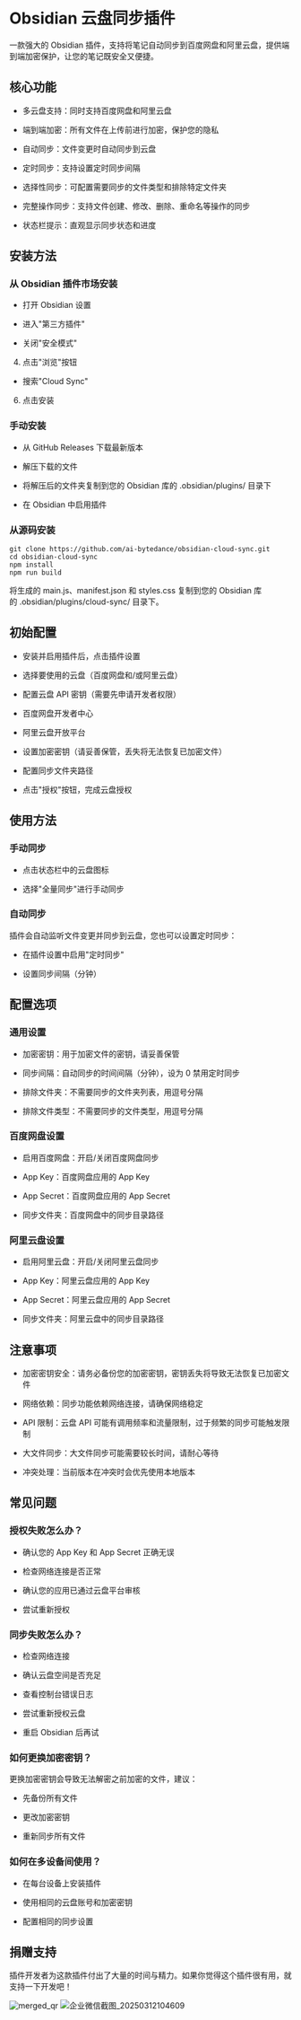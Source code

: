 
# Obsidian 云盘同步插件

一款强大的 Obsidian 插件，支持将笔记自动同步到百度网盘和阿里云盘，提供端到端加密保护，让您的笔记既安全又便捷。

## 核心功能

- 多云盘支持：同时支持百度网盘和阿里云盘

- 端到端加密：所有文件在上传前进行加密，保护您的隐私

- 自动同步：文件变更时自动同步到云盘

- 定时同步：支持设置定时同步间隔

- 选择性同步：可配置需要同步的文件类型和排除特定文件夹

- 完整操作同步：支持文件创建、修改、删除、重命名等操作的同步

- 状态栏提示：直观显示同步状态和进度

## 安装方法

### 从 Obsidian 插件市场安装

- 打开 Obsidian 设置

- 进入"第三方插件"

- 关闭"安全模式"

4. 点击"浏览"按钮

- 搜索"Cloud Sync"

6. 点击安装

### 手动安装

- 从 GitHub Releases 下载最新版本

- 解压下载的文件

- 将解压后的文件夹复制到您的 Obsidian 库的 .obsidian/plugins/ 目录下

- 在 Obsidian 中启用插件

### 从源码安装

```
git clone https://github.com/ai-bytedance/obsidian-cloud-sync.git
cd obsidian-cloud-sync
npm install
npm run build
```


将生成的 main.js、manifest.json 和 styles.css 复制到您的 Obsidian 库的 .obsidian/plugins/cloud-sync/ 目录下。

## 初始配置

- 安装并启用插件后，点击插件设置

- 选择要使用的云盘（百度网盘和/或阿里云盘）

- 配置云盘 API 密钥（需要先申请开发者权限）

- 百度网盘开发者中心

- 阿里云盘开放平台

- 设置加密密钥（请妥善保管，丢失将无法恢复已加密文件）

- 配置同步文件夹路径

- 点击"授权"按钮，完成云盘授权

## 使用方法

### 手动同步

- 点击状态栏中的云盘图标

- 选择"全量同步"进行手动同步

### 自动同步

插件会自动监听文件变更并同步到云盘，您也可以设置定时同步：

- 在插件设置中启用"定时同步"

- 设置同步间隔（分钟）

## 配置选项

### 通用设置

- 加密密钥：用于加密文件的密钥，请妥善保管

- 同步间隔：自动同步的时间间隔（分钟），设为 0 禁用定时同步

- 排除文件夹：不需要同步的文件夹列表，用逗号分隔

- 排除文件类型：不需要同步的文件类型，用逗号分隔

### 百度网盘设置

- 启用百度网盘：开启/关闭百度网盘同步

- App Key：百度网盘应用的 App Key

- App Secret：百度网盘应用的 App Secret

- 同步文件夹：百度网盘中的同步目录路径

### 阿里云盘设置

- 启用阿里云盘：开启/关闭阿里云盘同步

- App Key：阿里云盘应用的 App Key

- App Secret：阿里云盘应用的 App Secret

- 同步文件夹：阿里云盘中的同步目录路径

## 注意事项

- 加密密钥安全：请务必备份您的加密密钥，密钥丢失将导致无法恢复已加密文件

- 网络依赖：同步功能依赖网络连接，请确保网络稳定

- API 限制：云盘 API 可能有调用频率和流量限制，过于频繁的同步可能触发限制

- 大文件同步：大文件同步可能需要较长时间，请耐心等待

- 冲突处理：当前版本在冲突时会优先使用本地版本

## 常见问题

### 授权失败怎么办？

- 确认您的 App Key 和 App Secret 正确无误

- 检查网络连接是否正常

- 确认您的应用已通过云盘平台审核

- 尝试重新授权

### 同步失败怎么办？

- 检查网络连接

- 确认云盘空间是否充足

- 查看控制台错误日志

- 尝试重新授权云盘

- 重启 Obsidian 后再试

### 如何更换加密密钥？

更换加密密钥会导致无法解密之前加密的文件，建议：

- 先备份所有文件

- 更改加密密钥

- 重新同步所有文件

### 如何在多设备间使用？

- 在每台设备上安装插件

- 使用相同的云盘账号和加密密钥

- 配置相同的同步设置

## 捐赠支持

插件开发者为这款插件付出了大量的时间与精力。如果你觉得这个插件很有用，就支持一下开发吧！

![merged_qr](https://github.com/user-attachments/assets/4f302ecd-b8ea-4930-9980-35b8943ddb0e)
![企业微信截图_20250312104609](https://github.com/user-attachments/assets/1a6d5d0c-4714-41e5-b0fe-363b86761c8a)






